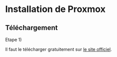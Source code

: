 # Installation de Proxmox

## Téléchargement

Etape 1) 

Il faut le télécharger gratuitement sur [le site officiel](https://www.proxmox.com/en/proxmox-virtual-environment/overview "Site de Proxmox").  